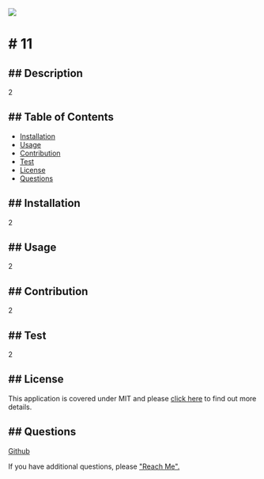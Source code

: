 
    
  <img src="https://img.shields.io/badge/License-MIT-blue.svg">
  </span>
    <h1># 11</h1> 
    <h2>## Description</h2>
        <p>2</p>
    <h2>## Table of Contents</h2>
        <ul>
            <li><a href="#installation">Installation</a></li>
            <li><a href="#usage">Usage</a></li>
            <li><a href="#contribution">Contribution</a></li>
            <li><a href="#test">Test</a></li>
            <li><a href="#license">License</a></li>
            <li><a href="#questions">Questions</a></li>
        </ul>
    <h2 id="installation">## Installation</h2>
        <p>2</p>
    <h2 id="usage">## Usage</h2>
        <p>2</p>
    <h2 id="contribution">## Contribution</h2>
        <p>2</p>
    <h2 id="test">## Test</h2>
        <p>2</p>
    <h2 id="license">## License</h2>
        <p>
    This application is covered under MIT and please <a href="https://choosealicense.com/licenses/">click here</a> to find out more details.
  </p>
    <h2 id="questions">## Questions</h2>
        <p><a href="https://github.com/2">Github</a></p>
        <p>If you have additional questions, please <a href="2">"Reach Me".</a><p>            
  